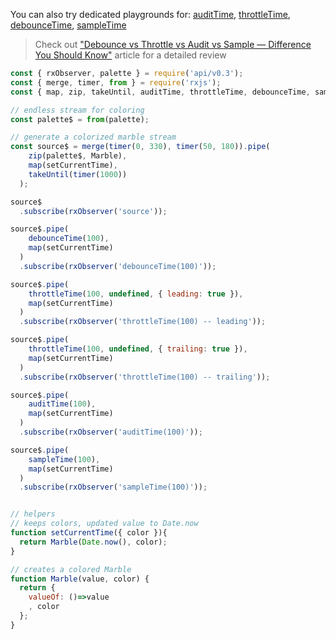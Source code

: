 <!--
name:		
title:		debounceTime vs throttleTime vs auditTime vs sampleTime
pageTitle:	RxJS debounceTime vs throttleTime vs auditTime vs sampleTime compared
desc:		See this head-to-head comparison of debounceTime, throttleTime, auditTime and sampleTime operators with a marble diagram:
docsUrl:	
-->

You can also try dedicated playgrounds for: [auditTime](/rxjs/auditTime/), [throttleTime](/rxjs/throttleTime/), [debounceTime](/rxjs/debounceTime/), [sampleTime](/rxjs/sampleTime/)

> Check out ["Debounce vs Throttle vs Audit vs Sample — Difference You Should Know"](https://dev.to/rxjs/debounce-vs-throttle-vs-audit-vs-sample-difference-you-should-know-1f21) article for a detailed review  


```js
const { rxObserver, palette } = require('api/v0.3');
const { merge, timer, from } = require('rxjs');
const { map, zip, takeUntil, auditTime, throttleTime, debounceTime, sampleTime } = require('rxjs/operators');

// endless stream for coloring
const palette$ = from(palette);

// generate a colorized marble stream
const source$ = merge(timer(0, 330), timer(50, 180)).pipe(
    zip(palette$, Marble),
    map(setCurrentTime),
    takeUntil(timer(1000))
  );

source$
  .subscribe(rxObserver('source'));

source$.pipe(
    debounceTime(100),
    map(setCurrentTime)
  )
  .subscribe(rxObserver('debounceTime(100)'));

source$.pipe(
    throttleTime(100, undefined, { leading: true }),
    map(setCurrentTime)
  )
  .subscribe(rxObserver('throttleTime(100) -- leading'));

source$.pipe(
    throttleTime(100, undefined, { trailing: true }),
    map(setCurrentTime)
  )
  .subscribe(rxObserver('throttleTime(100) -- trailing'));

source$.pipe(
    auditTime(100),
    map(setCurrentTime)
  )
  .subscribe(rxObserver('auditTime(100)'));

source$.pipe(
    sampleTime(100),
    map(setCurrentTime)
  )
  .subscribe(rxObserver('sampleTime(100)'));


// helpers
// keeps colors, updated value to Date.now
function setCurrentTime({ color }){
  return Marble(Date.now(), color);
}

// creates a colored Marble
function Marble(value, color) {
  return {
    valueOf: ()=>value
    , color
  };
}
```
